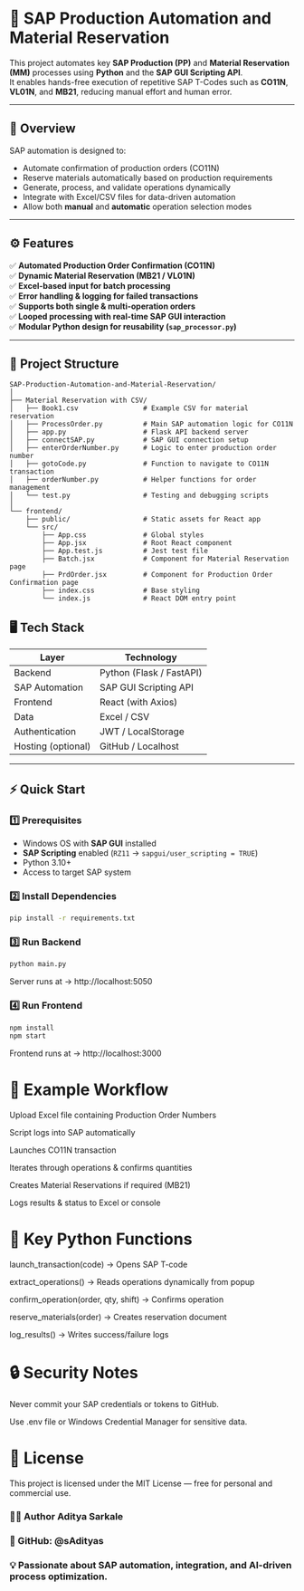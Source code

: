 # 🚀 SAP Production Automation and Material Reservation

This project automates key **SAP Production (PP)** and **Material Reservation (MM)** processes using **Python** and the **SAP GUI Scripting API**.  
It enables hands-free execution of repetitive SAP T-Codes such as **CO11N**, **VL01N**, and **MB21**, reducing manual effort and human error.

---

## 🧠 Overview

SAP automation is designed to:
- Automate confirmation of production orders (CO11N)
- Reserve materials automatically based on production requirements
- Generate, process, and validate operations dynamically
- Integrate with Excel/CSV files for data-driven automation
- Allow both **manual** and **automatic** operation selection modes

---

## ⚙️ Features

✅ **Automated Production Order Confirmation (CO11N)**  
✅ **Dynamic Material Reservation (MB21 / VL01N)**  
✅ **Excel-based input for batch processing**  
✅ **Error handling & logging for failed transactions**  
✅ **Supports both single & multi-operation orders**  
✅ **Looped processing with real-time SAP GUI interaction**  
✅ **Modular Python design for reusability (`sap_processor.py`)**

---

## 🧩 Project Structure
```
SAP-Production-Automation-and-Material-Reservation/
│
├── Material Reservation with CSV/
│   ├── Book1.csv                # Example CSV for material reservation
│   ├── ProcessOrder.py          # Main SAP automation logic for CO11N
│   ├── app.py                   # Flask API backend server
│   ├── connectSAP.py            # SAP GUI connection setup
│   ├── enterOrderNumber.py      # Logic to enter production order number
│   ├── gotoCode.py              # Function to navigate to CO11N transaction
│   ├── orderNumber.py           # Helper functions for order management
│   └── test.py                  # Testing and debugging scripts
│
└── frontend/
    ├── public/                  # Static assets for React app
    └── src/
        ├── App.css              # Global styles
        ├── App.jsx              # Root React component
        ├── App.test.js          # Jest test file
        ├── Batch.jsx            # Component for Material Reservation page
        ├── PrdOrder.jsx         # Component for Production Order Confirmation page
        ├── index.css            # Base styling
        └── index.js             # React DOM entry point

```

## 🖥️ Tech Stack

| Layer | Technology |
|-------|-------------|
| Backend | Python (Flask / FastAPI) |
| SAP Automation | SAP GUI Scripting API |
| Frontend | React (with Axios) |
| Data | Excel / CSV |
| Authentication | JWT / LocalStorage |
| Hosting (optional) | GitHub / Localhost |

---

## ⚡ Quick Start

### 1️⃣ Prerequisites
- Windows OS with **SAP GUI** installed  
- **SAP Scripting** enabled (`RZ11` → `sapgui/user_scripting = TRUE`)
- Python 3.10+  
- Access to target SAP system

### 2️⃣ Install Dependencies
```bash
pip install -r requirements.txt
```
### 3️⃣ Run Backend
```bash
python main.py
```

Server runs at → http://localhost:5050

### 4️⃣ Run Frontend
```bash
npm install
npm start
```


Frontend runs at → http://localhost:3000

# 🔁 Example Workflow

Upload Excel file containing Production Order Numbers

Script logs into SAP automatically

Launches CO11N transaction

Iterates through operations & confirms quantities

Creates Material Reservations if required (MB21)

Logs results & status to Excel or console

# 🧠 Key Python Functions

launch_transaction(code) → Opens SAP T-code

extract_operations() → Reads operations dynamically from popup

confirm_operation(order, qty, shift) → Confirms operation

reserve_materials(order) → Creates reservation document

log_results() → Writes success/failure logs

# 🔒 Security Notes

Never commit your SAP credentials or tokens to GitHub.

Use .env file or Windows Credential Manager for sensitive data.

# 📄 License

This project is licensed under the MIT License — free for personal and commercial use.

### 👨‍💻 Author Aditya Sarkale
### 💼 GitHub: @sAdityas
### 💡 Passionate about SAP automation, integration, and AI-driven process optimization.
